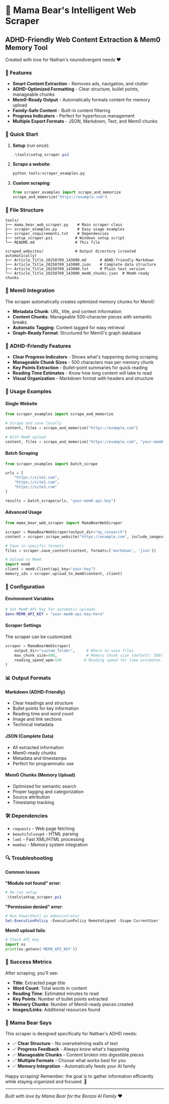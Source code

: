 # 🐻 Mama Bear's Intelligent Web Scraper

## ADHD-Friendly Web Content Extraction & Mem0 Memory Tool

Created with love for Nathan's neurodivergent needs ❤️

### 🌟 Features

- **Smart Content Extraction** - Removes ads, navigation, and clutter
- **ADHD-Optimized Formatting** - Clear structure, bullet points, manageable chunks
- **Mem0-Ready Output** - Automatically formats content for memory upload
- **Family-Safe Content** - Built-in content filtering
- **Progress Indicators** - Perfect for hyperfocus management
- **Multiple Export Formats** - JSON, Markdown, Text, and Mem0 chunks

### 🚀 Quick Start

1. **Setup** (run once):
   ```powershell
   .\tools\setup_scraper.ps1
   ```

2. **Scrape a website**:
   ```python
   python tools/scraper_examples.py
   ```

3. **Custom scraping**:
   ```python
   from scraper_examples import scrape_and_memorize
   scrape_and_memorize("https://example.com")
   ```

### 📁 File Structure

```
tools/
├── mama_bear_web_scraper.py    # Main scraper class
├── scraper_examples.py         # Easy usage examples
├── scraper_requirements.txt    # Dependencies
├── setup_scraper.ps1          # Windows setup script
└── README.md                  # This file

scraped_websites/              # Output directory (created automatically)
├── Article_Title_20250709_143000.md      # ADHD-friendly Markdown
├── Article_Title_20250709_143000.json    # Complete data structure
├── Article_Title_20250709_143000.txt     # Plain text version
└── Article_Title_20250709_143000_mem0_chunks.json  # Mem0-ready chunks
```

### 🧠 Mem0 Integration

The scraper automatically creates optimized memory chunks for Mem0:

- **Metadata Chunk**: URL, title, and context information
- **Content Chunks**: Manageable 500-character pieces with semantic breaks
- **Automatic Tagging**: Content tagged for easy retrieval
- **Graph-Ready Format**: Structured for Mem0's graph database

### 🎯 ADHD-Friendly Features

- **Clear Progress Indicators** - Shows what's happening during scraping
- **Manageable Chunk Sizes** - 500 characters max per memory chunk
- **Key Points Extraction** - Bullet-point summaries for quick reading
- **Reading Time Estimates** - Know how long content will take to read
- **Visual Organization** - Markdown format with headers and structure

### 📖 Usage Examples

#### Single Website
```python
from scraper_examples import scrape_and_memorize

# Scrape and save locally
content, files = scrape_and_memorize("https://example.com")

# With Mem0 upload
content, files = scrape_and_memorize("https://example.com", "your-mem0-api-key")
```

#### Batch Scraping
```python
from scraper_examples import batch_scrape

urls = [
    "https://site1.com",
    "https://site2.com", 
    "https://site3.com"
]

results = batch_scrape(urls, "your-mem0-api-key")
```

#### Advanced Usage
```python
from mama_bear_web_scraper import MamaBearWebScraper

scraper = MamaBearWebScraper(output_dir="my_research")
content = scraper.scrape_website("https://example.com", include_images=True)

# Save in specific formats
files = scraper.save_content(content, formats=['markdown', 'json'])

# Upload to Mem0
import mem0
client = mem0.Client(api_key="your-key")
memory_ids = scraper.upload_to_mem0(content, client)
```

### 🔧 Configuration

#### Environment Variables
```powershell
# Set Mem0 API key for automatic uploads
$env:MEM0_API_KEY = "your-mem0-api-key-here"
```

#### Scraper Settings
The scraper can be customized:
```python
scraper = MamaBearWebScraper(
    output_dir="custom_folder",     # Where to save files
    max_chunk_size=400,             # Memory chunk size (default: 500)
    reading_speed_wpm=150          # Reading speed for time estimates
)
```

### 📊 Output Formats

#### Markdown (ADHD-Friendly)
- Clear headings and structure
- Bullet points for key information
- Reading time and word count
- Image and link sections
- Technical metadata

#### JSON (Complete Data)
- All extracted information
- Mem0-ready chunks
- Metadata and timestamps
- Perfect for programmatic use

#### Mem0 Chunks (Memory Upload)
- Optimized for semantic search
- Proper tagging and categorization
- Source attribution
- Timestamp tracking

### 🛠️ Dependencies

- `requests` - Web page fetching
- `beautifulsoup4` - HTML parsing
- `lxml` - Fast XML/HTML processing
- `mem0ai` - Memory system integration

### 🔍 Troubleshooting

#### Common Issues

**"Module not found" error**:
```powershell
# Re-run setup
.\tools\setup_scraper.ps1
```

**"Permission denied" error**:
```powershell
# Run PowerShell as Administrator
Set-ExecutionPolicy -ExecutionPolicy RemoteSigned -Scope CurrentUser
```

**Mem0 upload fails**:
```python
# Check API key
import os
print(os.getenv('MEM0_API_KEY'))
```

### 🎉 Success Metrics

After scraping, you'll see:
- **Title**: Extracted page title
- **Word Count**: Total words in content
- **Reading Time**: Estimated minutes to read
- **Key Points**: Number of bullet points extracted
- **Memory Chunks**: Number of Mem0-ready pieces created
- **Images/Links**: Additional resources found

### 🐻 Mama Bear Says

This scraper is designed specifically for Nathan's ADHD needs:

- ✅ **Clear Structure** - No overwhelming walls of text
- ✅ **Progress Feedback** - Always know what's happening
- ✅ **Manageable Chunks** - Content broken into digestible pieces
- ✅ **Multiple Formats** - Choose what works best for you
- ✅ **Memory Integration** - Automatically feeds your AI family

Happy scraping! Remember: the goal is to gather information efficiently while staying organized and focused. 🎯

---

*Built with love by Mama Bear for the Bonzai AI Family* ❤️
